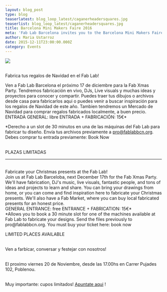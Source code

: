 ```yaml
---
layout: blog_post
type: blog
teaserlatest: blog_loop_latest/caganerheadersquares.jpg
teaserlist: blog_loop_latest/caganerheadersquares.jpg
title: Barcelona Mini Makers Faire 2016
meta: 'Fab Lab Barcelona invites you to the Barcelona Mini Makers Faire 2016, the greatest makers community gathering of the year.'
author: Maria Ustarroz
date: 2015-12-11T23:00:00.000Z
category: Events
---
```

<img src="{{site.baseurl}}{{ site.url }}/img/blog/blog_loop_latest/caganerheadersquares.jpg">

<br>Fabrica tus regalos de Navidad en el Fab Lab!
<br>

Ven a Fab Lab Barcelona el próximo 17 de diciembre para la Fab Xmas Party.
Tendremos fabricación en vivo, DJs, Live visuals y muchas ideas y proyectos para conocer y compartir. Puedes traer tus dibujos o archivos desde casa para fabricarlos aqui o puedes venir a buscar inspiración para los regalos de Navidad de este año.
Tambien tendremos un Mercado de Navidad para comprar regalos fabricados localmente, a buen precio.
<br>
ENTRADA GENERAL: libre
ENTRADA + FABRICACIÓN: 15€*
<br>

*Derecho a un slot de 30 minutos en una de las máquinas del Fab Lab para fabricar tu diseño. Envía tus archivos previamente a pro@fablabbcn.org. Debes comprar tu entrada previamente: Book Now 

<br>
PLAZAS LIMITADAS
<br>


*****************
<br>
Fabricate your Christmas presents at the Fab Lab!
<br>
Join us at Fab Lab Barceloba, next December 17th for the Fab Xmas Party.
We'll have fabrication, DJ's music, live visuals, fantastic people, and tons of ideas and projects to learn and share. You can bring your drawings from home, or you can come and find inspiration here to fabricate your Christmas presents.
We'll also have a Fab Market, where you can buy local fabricated presents for an honest price.

<br>
GENERAL ENTRANCE: free
ENTRANCE + FABRICATION: 15€*
<br>
*Allows you to book a 30 minute slot for one of the machines available at Fab Lab to fabricate your designs. Send the files previously to pro@fablabbcn.org. You must buy your ticket here: book now 
<br>

LIMITED PLACES AVAILABLE

<br>Ven a farbicar, conversar y festejar con nosotros!

<br>El proximo viernes 20 de Noviembre, desde las 17.00hs en Carrer Pujades 102, Poblenou.


<br>Muy importante: cupos limitados! <a target="_blank" href="http://fablab.fikket.es/event/fab-x-mas-2015-fabrica-tus-adornos-de-navidad"><u>Apuntate aqui</u></a> !






